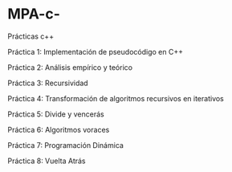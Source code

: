 # MPA-c-
Prácticas c++

Práctica 1: Implementación de pseudocódigo en C++

Práctica 2: Análisis empírico y teórico

Práctica 3: Recursividad 

Práctica 4: Transformación de algoritmos recursivos en iterativos

Práctica 5: Divide y vencerás

Práctica 6: Algoritmos voraces

Práctica 7: Programación Dinámica

Práctica 8: Vuelta Atrás
